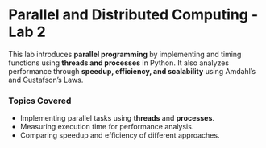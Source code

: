# Parallel and Distributed Computing - Lab 2  

This lab introduces **parallel programming** by implementing and timing functions using **threads and processes** in Python. It also analyzes performance through **speedup, efficiency, and scalability** using Amdahl’s and Gustafson’s Laws.


### Topics Covered
- Implementing parallel tasks using **threads** and **processes**.
- Measuring execution time for performance analysis.
- Comparing speedup and efficiency of different approaches.
